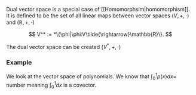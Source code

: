 Dual vector space is a special case of [[Homomorphsim|homomorphism]]. It is defined to be the set of all linear maps between vector spaces $(V,+,\cdot)$ and ($\mathbb{R},+,\cdot$) 

$$
V^* := *\{\phi|\phi:V\tilde{\rightarrow}\mathbb{R}\}.
$$

The dual vector space can be created $(V^*,+,\cdot)$

### Example
We look at the vector space of polynomials. We know that $\int_0^1 p(x)dx =$ number meaning $\int_0^1dx$ is a covector.